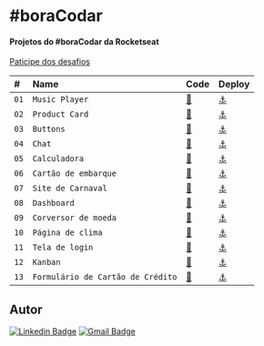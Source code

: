# #boraCodar

#### Projetos do #boraCodar da Rocketseat

[Paticipe dos desafios](https://boracodar.dev/)

| #    | Name           | Code    | Deploy |
| :--- | :------------- | :------ | :------|
| `01` | `Music Player` |  [🔗](https://github.com/jfmacedo91/boracodar/tree/main/music-player) |[⚓](https://jfmacedo91.github.io/boracodar/music-player/) |
| `02` | `Product Card` |  [🔗](https://github.com/jfmacedo91/boracodar/tree/main/product-card) |[⚓](https://jfmacedo91.github.io/boracodar/product-card/) |
| `03` | `Buttons` |  [🔗](https://github.com/jfmacedo91/boracodar/tree/main/buttons) |[⚓](https://jfmacedo91.github.io/boracodar/buttons/) |
| `04` | `Chat` |  [🔗](https://github.com/jfmacedo91/boracodar/tree/main/chat) |[⚓](https://jfmacedo91.github.io/boracodar/chat/) |
| `05` | `Calculadora` |  [🔗](https://github.com/jfmacedo91/boracodar/tree/main/calculator) |[⚓](https://jfmacedo91.github.io/boracodar/calculator/) |
| `06` | `Cartão de embarque` |  [🔗](https://github.com/jfmacedo91/boracodar/tree/main/boarding-pass) |[⚓](https://jfmacedo91.github.io/boracodar/boarding-pass/) |
| `07` | `Site de Carnaval` |  [🔗](https://github.com/jfmacedo91/boracodar/tree/main/carnaval) |[⚓](https://jfmacedo91.github.io/boracodar/carnaval/) |
| `08` | `Dashboard` |  [🔗](https://github.com/jfmacedo91/boracodar/tree/main/dashboard) |[⚓](https://jfmacedo91.github.io/boracodar/dashboard/) |
| `09` | `Corversor de moeda` |  [🔗](https://github.com/jfmacedo91/boracodar/tree/main/currency-converter) |[⚓](https://jfmacedo91.github.io/boracodar/currency-converter/) |
| `10` | `Página de clima` |  [🔗](https://github.com/jfmacedo91/boracodar/tree/main/weather) |[⚓](https://jfmacedo91.github.io/boracodar/weather/) |
| `11` | `Tela de login` |  [🔗](https://github.com/jfmacedo91/boracodar/tree/main/loginscreen) |[⚓](https://jfmacedo91.github.io/boracodar/loginscreen/) |
| `12` | `Kanban` |  [🔗](https://github.com/jfmacedo91/boracodar/tree/main/kanban) |[⚓](https://jfmacedo91.github.io/boracodar/kanban/) |
| `13` | `Formulário de Cartão de Crédito` |  [🔗](https://github.com/jfmacedo91/boracodar/tree/main/card-form) |[⚓](https://jfmacedo91.github.io/boracodar/card-form/) |

## Autor

[![Linkedin Badge](https://img.shields.io/badge/-Jean%20Fernandes%20de%20Macedo-0077B5?&logo=Linkedin&link=https://www.linkedin.com/in/jean-fernandes-de-macedo-b843a3194/)](https://www.linkedin.com/in/jfmacedo91/)
[![Gmail Badge](https://img.shields.io/badge/-jfmacedo91@gmail.com-c14438?&logo=Gmail&logoColor=white&link=mailto:jfmacedo91@gmail.com)](mailto:jfmacedo91@gmail.com)